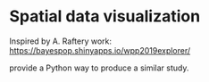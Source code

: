 # Spatial data visualization

Inspired by A. Raftery work:
https://bayespop.shinyapps.io/wpp2019explorer/

provide a Python way to produce a similar study.
